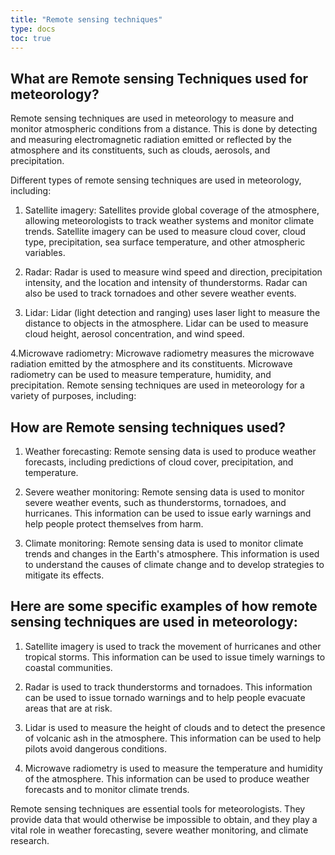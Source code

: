 ```yaml
---
title: "Remote sensing techniques"
type: docs
toc: true
---
```


## What are Remote sensing Techniques used for meteorology?

Remote sensing techniques are used in meteorology to measure and monitor atmospheric conditions from a distance. This is done by detecting and measuring electromagnetic radiation emitted or reflected by the atmosphere and its constituents, such as clouds, aerosols, and precipitation.

Different types of remote sensing techniques are used in meteorology, including:

1. Satellite imagery: Satellites provide global coverage of the atmosphere, allowing meteorologists to track weather systems and monitor climate trends. Satellite imagery can be used to measure cloud cover, cloud type, precipitation, sea surface temperature, and other atmospheric variables.

2. Radar: Radar is used to measure wind speed and direction, precipitation intensity, and the location and intensity of thunderstorms. Radar can also be used to track tornadoes and other severe weather events.

3. Lidar: Lidar (light detection and ranging) uses laser light to measure the distance to objects in the atmosphere. Lidar can be used to measure cloud height, aerosol concentration, and wind speed.

4.Microwave radiometry: Microwave radiometry measures the microwave radiation emitted by the atmosphere and its constituents. Microwave radiometry can be used to measure temperature, humidity, and precipitation.
Remote sensing techniques are used in meteorology for a variety of purposes, including:

## How are Remote sensing techniques used?

1. Weather forecasting: Remote sensing data is used to produce weather forecasts, including predictions of cloud cover, precipitation, and temperature.

2. Severe weather monitoring: Remote sensing data is used to monitor severe weather events, such as thunderstorms, tornadoes, and hurricanes. This information can be used to issue early warnings and help people protect themselves from harm.

3. Climate monitoring: Remote sensing data is used to monitor climate trends and changes in the Earth's atmosphere. This information is used to understand the causes of climate change and to develop strategies to mitigate its effects.

## Here are some specific examples of how remote sensing techniques are used in meteorology:

1. Satellite imagery is used to track the movement of hurricanes and other tropical storms. This information can be used to issue timely warnings to coastal communities.

2. Radar is used to track thunderstorms and tornadoes. This information can be used to issue tornado warnings and to help people evacuate areas that are at risk.

3. Lidar is used to measure the height of clouds and to detect the presence of volcanic ash in the atmosphere. This information can be used to help pilots avoid dangerous conditions.

4. Microwave radiometry is used to measure the temperature and humidity of the atmosphere. This information can be used to produce weather forecasts and to monitor climate trends.

Remote sensing techniques are essential tools for meteorologists. They provide data that would otherwise be impossible to obtain, and they play a vital role in weather forecasting, severe weather monitoring, and climate research.
